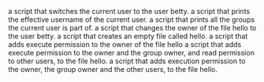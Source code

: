  a script that switches the current user to the user betty.
 a script that prints the effective username of the current user.
 a script that prints all the groups the current user is part of.
  a script that changes the owner of the file hello to the user betty.
 a script that creates an empty file called hello.
 a script that adds execute permission to the owner of the file hello
 a script that adds execute permission to the owner and the group owner, and read permission to other users, to the file hello.
 a script that adds execution permission to the owner, the group owner and the other users, to the file hello.

